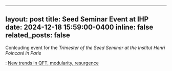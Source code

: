 
---
layout: post
title: Seed Seminar Event at IHP
date: 2024-12-18 15:59:00-0400
inline: false
related_posts: false
---

Conlcuding event for the <i>Trimester of the Seed Seminar at the  Institut Henri Poincaré in Paris </a><br/>

</i>: <a href="https://seedseminar.apps.math.cnrs.fr/" target="_blank">New trends in QFT, modularity, resurgence</a><br/>

